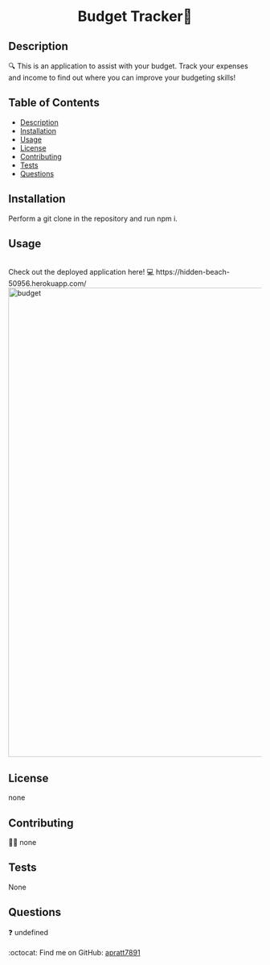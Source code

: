 <h1 align="center">Budget Tracker📕</h1>
  

## Description
🔍 This is an application to assist with your budget. Track your expenses and income to find out where you can improve your budgeting skills!
## Table of Contents
- [Description](#description)
- [Installation](#install)
- [Usage](#usage)
- [License](#license)
- [Contributing](#contribution)
- [Tests](#test)
- [Questions](#questions)
## Installation
 Perform a git clone in the repository and run npm i.
 
## Usage

<br>
Check out the deployed application here!
💻 https://hidden-beach-50956.herokuapp.com/
<img width="932" alt="budget" src="https://user-images.githubusercontent.com/78624822/127412866-ef4a477d-d0f9-4e24-b087-bcce96cd9272.png">

## License
none
<br />

## Contributing
👩‍💻  none 
## Tests
None
## Questions
❓ undefined<br />
<br />
:octocat: Find me on GitHub: [apratt7891](https://github.com/apratt7891)<br />
<br />